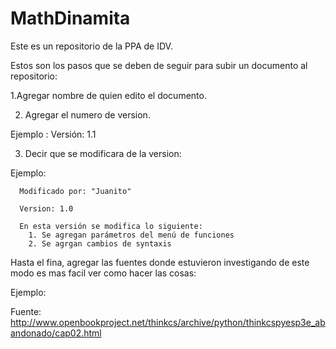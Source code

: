 # MathDinamita
Este es un repositorio de la PPA de IDV.



Estos son los pasos que se deben de seguir para subir un documento al repositorio:

1.Agregar nombre de quien edito el documento.

2. Agregar el numero de version.

  Ejemplo : Versión: 1.1 

3. Decir que se modificara de la version:

Ejemplo:

      Modificado por: "Juanito"
      
      Version: 1.0
      
      En esta versión se modifica lo siguiente:
        1. Se agregan parámetros del menú de funciones
        2. Se agrgan cambios de syntaxis
       
       
Hasta el fina, agregar las fuentes donde estuvieron investigando de este modo es mas facil ver como hacer las cosas:

  Ejemplo:
  
  Fuente: http://www.openbookproject.net/thinkcs/archive/python/thinkcspyesp3e_abandonado/cap02.html
